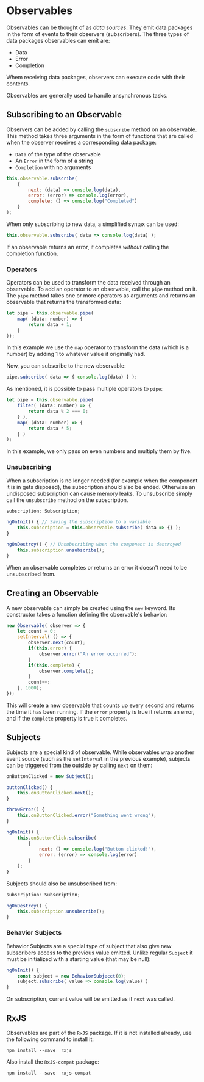 # Observables
Observables can be thought of as *data sources*. They emit data packages in the form of events to their observers (subscribers).
The three types of data packages observables can emit are:
- Data
- Error
- Completion

Whem receiving data packages, observers can execute code with their contents.

Observables are generally used to handle ansynchronous tasks.

## Subscribing to an Observable
Observers can be added by calling the `subscribe` method on an observable. This method takes three arguments in the form of functions that are called when the observer receives a corresponding data package: 
- `Data` of the type of the observable
- An `Error` in the form of a string
- `Completion` with no arguments

```js
this.observable.subscribe(
    {
        next: (data) => console.log(data),
        error: (error) => console.log(error),
        complete: () => console.log("Completed")
    }
); 
```
When only subscribing to new data, a simplified syntax can be used:
```js
this.observable.subscribe( data => console.log(data) ); 
```

If an observable returns an error, it completes *without* calling the completion function.

### Operators
Operators can be used to transform the data received through an observable. To add an operator to an observable, call the `pipe` method on it. The `pipe` method takes one or more operators as arguments and returns an observable that returns the transformed data:
```js
let pipe = this.observable.pipe( 
    map( (data: number) => {
        return data + 1;
    } 
));
```
In this example we use the `map` operator to transform the data (which is a number) by adding 1 to whatever value it originally had.

Now, you can subscribe to the new observable:
```js
pipe.subscribe( data => { console.log(data) } );
```

As mentioned, it is possible to pass multiple operators to `pipe`:
```js
let pipe = this.observable.pipe( 
    filter( (data: number) => {
        return data % 2 === 0;
    } ),
    map( (data: number) => {
        return data * 5;
    } )
);
```
In this example, we only pass on even numbers and multiply them by five.

### Unsubscribing
When a subscription is no longer needed (for example when the component it is in gets disposed), the subscription should also be ended. Otherwise an undisposed subscription can cause memory leaks. To unsubscribe simply call the `unsubscribe` method on the subscription.
```js
subscription: Subscription;

ngOnInit() { // Saving the subscription to a variable
    this.subscription = this.observable.subscribe( data => {} ); 
}

ngOnDestroy() { // Unsubscribing when the component is destroyed
    this.subscription.unsubscribe();
}
```
When an observable completes or returns an error it doesn't need to be unsubscribed from.

## Creating an Observable
A new observable can simply be created using the `new` keyword. Its constructor takes a function defining the observable's behavior:
```js
new Observable( observer => {
    let count = 0;
    setInterval( () => {
        observer.next(count);
        if(this.error) {
            observer.error("An error occurred");
        }
        if(this.complete) {
            observer.complete();
        }
        count++;
    }, 1000);
});
```
This will create a new observable that counts up every second and returns the time it has been running. If the `error` property is true it returns an error, and if the `complete` property is true it completes.

## Subjects
Subjects are a special kind of observable. While observables wrap another event source (such as the `setInterval` in the previous example), subjects can be triggered from the outside by calling `next` on them:
```js
onButtonClicked = new Subject();

buttonClicked() {
    this.onButtonClicked.next();
}

throwError() {
    this.onButtonClicked.error("Something went wrong");
}

ngOnInit() {
    this.onButtonClick.subscribe(
        {
            next: () => console.log("Button clicked!"),
            error: (error) => console.log(error)
        }
    );
}
```

Subjects should also be unsubscribed from:
```js
subscription: Subscription;

ngOnDestroy() {
    this.subscription.unsubscribe();
}
```

### Behavior Subjects
Behavior Subjects are a special type of subject that also give new subscribers access to the previous value emitted. Unlike regular `Subject` it must be initialized with a starting value (that may be null):
```js
ngOnInit() {
    const subject = new BehaviorSubjecct(0);
    subject.subscribe( value => console.log(value) )
}
```
On subscription, current value will be emitted as if `next` was called.
 
## RxJS
Observables are part of the `RxJS` package. If it is not installed already, use the following command to install it:
```
npn install --save  rxjs
```
Also install the `RxJS-compat` package:
```
npn install --save  rxjs-compat
```